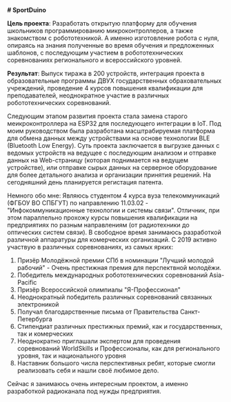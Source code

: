 **# SportDuino**

**Цель проекта**: Разработать открытую платформу для обучения школьников программированию микроконтроллеров, а также знакомством с робототехникой. А именно изготовление робота с нуля, опираясь на знания полученные во время обучения и предложенных шаблонов, с последующим участием в робототехнических соревнованиях регионального и всероссийского уровней. 

**Результат**: Выпуск тиража в 200 устройств, интеграция проекта в образовательные программы ДВУХ государственных обраховательных учреждений, проведение 4 курсов повышения квалификации для преподавателей, неоднократное участие в различных робототехнических соревнований. 

Следующим этапом развития проекта стала замена старого меикроконтроллера на ESP32 для последующего интеграции в IoT. Под моим руководством была разработана масштрабируемая платформа для обмена данных между устройствами на основе технологии BLE (Bluetooth Low Energy). Суть проекта заключается в выгрузке данных с ведомых устройств на ведущее с последующим анализом и отправке данных на Web-страницу (которая поднимается на ведущем устройстве), или отправке сырых данных на серверное оборудование для более детального анализа и организации принятия решений. На сегодняшний день планируется регистация патента. 

Немного обо мне:
Являюсь студентом 4 курса вуза телекоммуникаций (ФГБОУ ВО СПБГУТ) по направлению 11.03.02 - "Инфокоммуникационные технологии и системы связи". Отличник, при этом параллельно прохожу курсы повышения квалификации на предприятиях по разным направлениям (от радиотехники до оптических систем связи).
В свободное время занимаюсь разработкой различной аппаратуры для комерческих организаций.
С 2019 активно участвую в различных соревнованиях, из самых ярких:
 1. Призёр Молодёжной премии СПб в номинации "Лучший молодой рабочий" - Очень престижная премия для перспектвной молодёжи.
 2. Победитель международных робототехнических соревнований Asia-Pacific
 3. Призёр Всероссийской олимпиалы "Я-Профессионал"
 4. Неоднократный победитель различных соревнований связанных электроникой
 5. Получал благодарственные письма от Правительства Санкт-Петербурга
 6. Стипендиат различных престижных премий, как и государственных, так и комерческих
 7. Неоднократно приглашали экспертом для проведения соревнований WorldSkills и Профессионалы, как для регионального уровня, так и национального уровня
 8. Наставник большого числа перспективных ребят, которые смогли реализовать себя и нашли своё любимое дело.

Сейчас я занимаюсь очень интересным проектом, а именно разработкой радиоканала под нужды предприятия.

